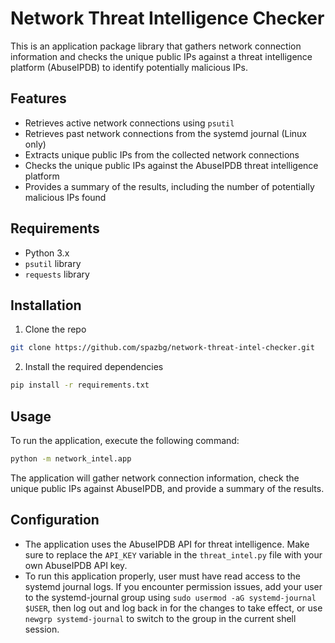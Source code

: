 # Network Threat Intelligence Checker

This is an application package library that gathers network connection information and checks the unique public IPs
against a threat intelligence platform (AbuseIPDB) to identify potentially malicious IPs.

## Features

- Retrieves active network connections using `psutil`
- Retrieves past network connections from the systemd journal (Linux only)
- Extracts unique public IPs from the collected network connections
- Checks the unique public IPs against the AbuseIPDB threat intelligence platform
- Provides a summary of the results, including the number of potentially malicious IPs found

## Requirements

- Python 3.x
- `psutil` library
- `requests` library

## Installation

1. Clone the repo

```bash
git clone https://github.com/spazbg/network-threat-intel-checker.git
```

2. Install the required dependencies

```bash
pip install -r requirements.txt
```

## Usage

To run the application, execute the following command:

```bash
python -m network_intel.app
```

The application will gather network connection information, check the unique public IPs against AbuseIPDB, and provide a
summary of the results.

## Configuration

- The application uses the AbuseIPDB API for threat intelligence. Make sure to replace the `API_KEY` variable in
  the `threat_intel.py` file with your own AbuseIPDB API key.
- To run this application properly, user must have read access to the systemd journal logs. If you encounter
  permission issues, add your user to the systemd-journal group using `sudo usermod -aG systemd-journal $USER`, then log
  out and log back in for the changes to take effect, or use `newgrp systemd-journal` to switch to the group in the
  current shell session.